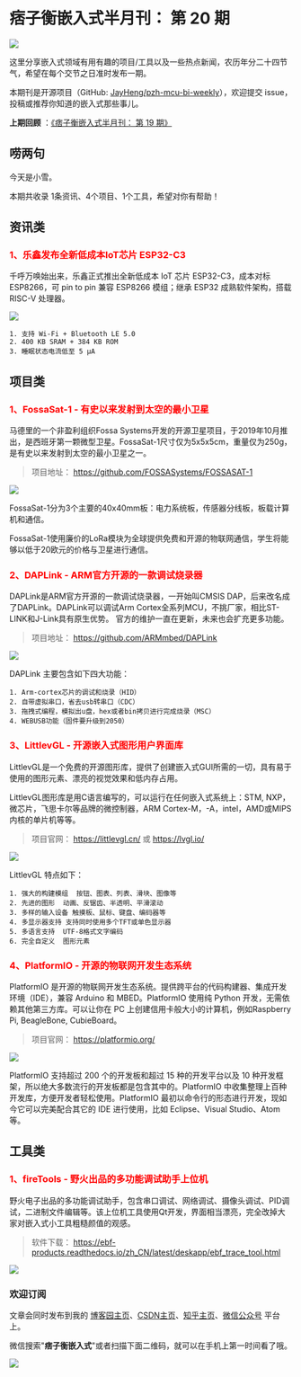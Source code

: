 # 痞子衡嵌入式半月刊： 第 20 期

![](http://henjay724.com/image/cnblogs/pzh_mcu_bi_weekly.PNG)

这里分享嵌入式领域有用有趣的项目/工具以及一些热点新闻，农历年分二十四节气，希望在每个交节之日准时发布一期。

本期刊是开源项目（GitHub: [JayHeng/pzh-mcu-bi-weekly](https://github.com/JayHeng/pzh-mcu-bi-weekly)），欢迎提交 issue，投稿或推荐你知道的嵌入式那些事儿。

**上期回顾** ：[《痞子衡嵌入式半月刊： 第 19 期》](https://www.cnblogs.com/henjay724/p/13942592.html)

## 唠两句

今天是小雪。


本期共收录 1条资讯、4个项目、1个工具，希望对你有帮助！

## 资讯类

### <font color="red">1、乐鑫发布全新低成本IoT芯片 ESP32-C3</font>

千呼万唤始出来，乐鑫正式推出全新低成本 IoT 芯片 ESP32-C3，成本对标 ESP8266，可 pin to pin 兼容 ESP8266 模组；继承 ESP32 成熟软件架构，搭载 RISC-V 处理器。

![](http://henjay724.com/image/bi-weekly/ESP32-C3_v2.PNG)

```text
1. 支持 Wi-Fi + Bluetooth LE 5.0
2. 400 KB SRAM + 384 KB ROM
3. 睡眠状态电流低至 5 μA
```

## 项目类

### <font color="red">1、FossaSat-1 - 有史以来发射到太空的最小卫星</font>

马德里的一个非盈利组织Fossa Systems开发的开源卫星项目，于2019年10月推出，是西班牙第一颗微型卫星。FossaSat-1尺寸仅为5x5x5cm，重量仅为250g，是有史以来发射到太空的最小卫星之一。

> 项目地址： https://github.com/FOSSASystems/FOSSASAT-1

![](http://henjay724.com/image/bi-weekly/FossaSat-1.JPG)

FossaSat-1分为3个主要的40x40mm板：电力系统板，传感器分线板，板载计算机和通信。

FossaSat-1使用廉价的LoRa模块为全球提供免费和开源的物联网通信，学生将能够以低于20欧元的价格与卫星进行通信。

### <font color="red">2、DAPLink - ARM官方开源的一款调试烧录器</font>

DAPLink是ARM官方开源的一款调试烧录器，一开始叫CMSIS DAP，后来改名成了DAPLink。DAPLink可以调试Arm Cortex全系列MCU，不挑厂家，相比ST-LINK和J-Link具有原生优势。 官方的维护一直在更新，未来也会扩充更多功能。

> 项目地址： https://github.com/ARMmbed/DAPLink

![](http://henjay724.com/image/bi-weekly/CMSIS-DAP.PNG)

DAPLink 主要包含如下四大功能：

```text
1. Arm-cortex芯片的调试和烧录（HID）
2. 自带虚拟串口，省去usb转串口（CDC）
3. 拖拽式编程，模拟出u盘，hex或者bin拷贝进行完成烧录（MSC）
4. WEBUSB功能（固件要升级到2050）
```

### <font color="red">3、LittlevGL - 开源嵌入式图形用户界面库</font>

LittlevGL是一个免费的开源图形库，提供了创建嵌入式GUI所需的一切，具有易于使用的图形元素、漂亮的视觉效果和低内存占用。

LittlevGL图形库是用C语言编写的，可以运行在任何嵌入式系统上：STM, NXP，微芯片，飞思卡尔等品牌的微控制器，ARM Cortex-M，-A，intel，AMD或MIPS内核的单片机等等。

> 项目官网： https://littlevgl.cn/ 或 https://lvgl.io/

![](http://henjay724.com/image/bi-weekly/LittlevGL.PNG)

LittlevGL 特点如下：

```text
1. 强大的构建模组  按钮、图表、列表、滑块、图像等
2. 先进的图形  动画、反锯齿、半透明、平滑滚动
3. 多样的输入设备 触摸板、鼠标、键盘、编码器等
4. 多显示器支持 支持同时使用多个TFT或单色显示器
5. 多语言支持  UTF-8格式文字编码
6. 完全自定义  图形元素
```

### <font color="red">4、PlatformIO - 开源的物联网开发生态系统</font>

PlatformIO 是开源的物联网开发生态系统。提供跨平台的代码构建器、集成开发环境（IDE），兼容 Arduino 和 MBED。PlatformIO 使用纯 Python 开发，无需依赖其他第三方库。可以让你在 PC 上创建信用卡般大小的计算机，例如Raspberry Pi, BeagleBone, CubieBoard。

> 项目官网： https://platformio.org/

![](http://henjay724.com/image/bi-weekly/PlatformIO.PNG)

PlatformIO 支持超过 200 个的开发板和超过 15 种的开发平台以及 10 种开发框架，所以绝大多数流行的开发板都是包含其中的。PlatformIO 中收集整理上百种开发库，方便开发者轻松使用。PlatformIO 最初以命令行的形态进行开发，现如今它可以完美配合其它的 IDE 进行使用，比如 Eclipse、Visual Studio、Atom等。

## 工具类

### <font color="red">1、fireTools - 野火出品的多功能调试助手上位机</font>

野火电子出品的多功能调试助手，包含串口调试、网络调试、摄像头调试、PID调试，二进制文件编辑等。该上位机工具使用Qt开发，界面相当漂亮，完全改掉大家对嵌入式小工具粗糙颜值的观感。

> 软件下载： https://ebf-products.readthedocs.io/zh_CN/latest/deskapp/ebf_trace_tool.html

![](http://henjay724.com/image/bi-weekly/fireTools.PNG)

### 欢迎订阅

文章会同时发布到我的 [博客园主页](https://www.cnblogs.com/henjay724/)、[CSDN主页](https://blog.csdn.net/henjay724)、[知乎主页](https://www.zhihu.com/people/henjay724)、[微信公众号](http://weixin.sogou.com/weixin?type=1&query=痞子衡嵌入式) 平台上。

微信搜索"__痞子衡嵌入式__"或者扫描下面二维码，就可以在手机上第一时间看了哦。

![](http://henjay724.com/image/github/pzhMcu_qrcode_258x258.jpg)


